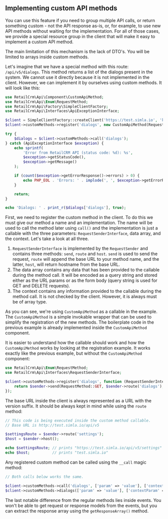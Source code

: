 ## Implementing custom API methods

You can use this feature if you need to group multiple API calls, or return something custom - not the API response as-is,
or, for example, to use new API methods without waiting for the implementation. For all of those cases, we provide a special
resource group in the client that will make it easy to implement a custom API method.

The main limitation of this mechanism is the lack of DTO's. You will be limited to arrays inside custom methods.

Let's imagine that we have a special method with this route: `/api/v5/dialogs`. This method returns a list of the dialogs present in the system. 
We cannot use it directly because it is not implemented in the client. However, we can implement it by ourselves using custom methods. 
It will look like this:

```php
use RetailCrm\Api\Component\CustomApiMethod;
use RetailCrm\Api\Enum\RequestMethod;
use RetailCrm\Api\Factory\SimpleClientFactory;
use RetailCrm\Api\Interfaces\ApiExceptionInterface;

$client = SimpleClientFactory::createClient('https://test.simla.io', 'key');
$client->customMethods->register('dialogs', new CustomApiMethod(RequestMethod::GET, 'dialogs'));

try {
    $dialogs = $client->customMethods->call('dialogs');
} catch (ApiExceptionInterface $exception) {
    echo sprintf(
        'Error from RetailCRM API (status code: %d): %s',
        $exception->getStatusCode(),
        $exception->getMessage()
    );

    if (count($exception->getErrorResponse()->errors) > 0) {
        echo PHP_EOL . 'Errors: ' . implode(', ', $exception->getErrorResponse()->errors);
    }

    return;
}

echo 'Dialogs: ' . print_r($dialogs['dialogs'], true);
```

First, we need to register the custom method in the client. To do this we must give our method a name and an implementation.
The name will be used to call the method later using `call()` and the implementation is just a callable with the three
parameters: `RequestSenderInterface`, data array, and the context. Let's take a look at all three.

1. `RequestSenderInterface` is implemented by the `RequestSender` and contains three methods: `send`, `route` and `host`.
   `send` is used to send the request, `route` will append the base URL to your method name, and the latter, `host`, will return
   hostname from the base URL.
2. The data array contains any data that has been provided to the callable during the method call. It will be encoded as
   a query string and stored either as the URL params or as the form body (query string is used for GET and DELETE requests).
3. The context contains any information provided to the callable during the method call. It is not checked by the client.
   However, it is always must be of array type.

As you can see, we're using `CustomApiMethod` as a callable in the example. The `CustomApiMethod` is a simple invokable
wrapper that can be used to simplify the registration of the new methods. The boilerplate code in the previous example is
already implemented inside the `CustomApiMethod` component.

It is easier to understand how the callable should work and how the `CustomApiMethod` works by looking at the registration example.
It works exactly like the previous example, but without the `CustomApiMethod` component:

```php
use RetailCrm\Api\Enum\RequestMethod;
use RetailCrm\Api\Interfaces\RequestSenderInterface;

$client->customMethods->register('dialogs', function (RequestSenderInterface $sender, array $data, array $context) {
    return $sender->send(RequestMethod::GET, $sender->route('dialogs'), $data);
});
```

The base URL inside the client is always represented as a URL with the version suffix. It should be always kept in mind
while using the `route` method:

```php
// This code is being executed inside the custom method callable.
// Base URL is http://test.simla.io/api/v5

$settingsRoute = $sender->route('settings');
$host = $sender->host();

echo $settingsRoute; // prints "https://test.simla.io/api/v5/settings" - the slash is inserted by the route() method.
echo $host;          // prints "test.simla.io"
```

Any registered custom method can be called using the `__call` magic method:

```php
// Both calls below works the same.

$client->customMethods->call('dialogs', ['param' => 'value'], ['contextParam' => 'contextValue']);
$client->customMethods->dialogs(['param' => 'value'], ['contextParam' => 'contextValue']);
```

The last notable difference from the regular methods lies inside events. You won't be able to get request or response models
from the events, but you can extract the response array using the `getResponseArray()` method.
